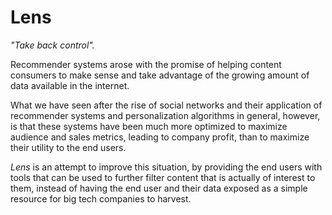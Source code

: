 # Lens

_"Take back control"._

Recommender systems arose with the promise of helping content consumers to make sense and take advantage of the growing amount of data available in the internet.

What we have seen after the rise of social networks and their application of recommender systems and personalization algorithms in general, however,
is that these systems have been much more optimized to maximize audience and sales metrics, leading to company profit, than to maximize their utility
to the end users.

_Lens_ is an attempt to improve this situation, by providing the end users with tools that can be used to further filter content that is actually of
interest to them, instead of having the end user and their data exposed as a simple resource for big tech companies to harvest. 
